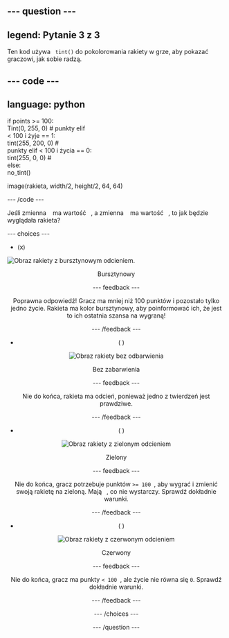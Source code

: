 --- question ---
---
legend: Pytanie 3 z 3
---

Ten kod używa ` tint()` do pokolorowania rakiety w grze, aby pokazać graczowi, jak sobie radzą.

--- code ---
---
language: python
---

if points >= 100:    
Tint(0, 255, 0) # punkty elif    
< 100 i żyje == 1:   
tint(255, 200, 0) #    
punkty elif < 100 i życia == 0:     
tint(255, 0, 0) #     
else:      
no_tint()

image(rakieta, width/2, height/2, 64, 64)

--- /code ---

Jeśli zmienna ` ` ma wartość ` `, a zmienna ` ` ma wartość ` `, to jak będzie wyglądała rakieta?

--- choices ---

- (x)

![Obraz rakiety z bursztynowym odcieniem.](images/rocket_amber.png) <div style="text-align: center;">Bursztynowy

 --- feedback ---

 Poprawna odpowiedź! Gracz ma mniej niż 100 punktów i pozostało tylko jedno życie. Rakieta ma kolor bursztynowy, aby poinformować ich, że jest to ich ostatnia szansa na wygraną!

 --- /feedback ---

- ( )

![Obraz rakiety bez odbarwienia](images/rocket_original.png) <div style="text-align: center;">Bez zabarwienia

 --- feedback ---

 Nie do końca, rakieta ma odcień, ponieważ jedno z twierdzeń jest prawdziwe.

 --- /feedback ---

- ( )

![Obraz rakiety z zielonym odcieniem](images/rocket_green.png) <div style="text-align: center;">Zielony

 --- feedback ---

 Nie do końca, gracz potrzebuje punktów `>= 100 `, aby wygrać i zmienić swoją rakietę na zieloną. Mają ` `, co nie wystarczy. Sprawdź dokładnie warunki.

 --- /feedback ---

- ( )

![Obraz rakiety z czerwonym odcieniem](images/rocket_red.png) <div style="text-align: center;">Czerwony

 --- feedback ---

 Nie do końca, gracz ma punkty `< 100 `, ale życie nie równa się ` 0 `. Sprawdź dokładnie warunki.

 --- /feedback ---

--- /choices ---

--- /question ---
